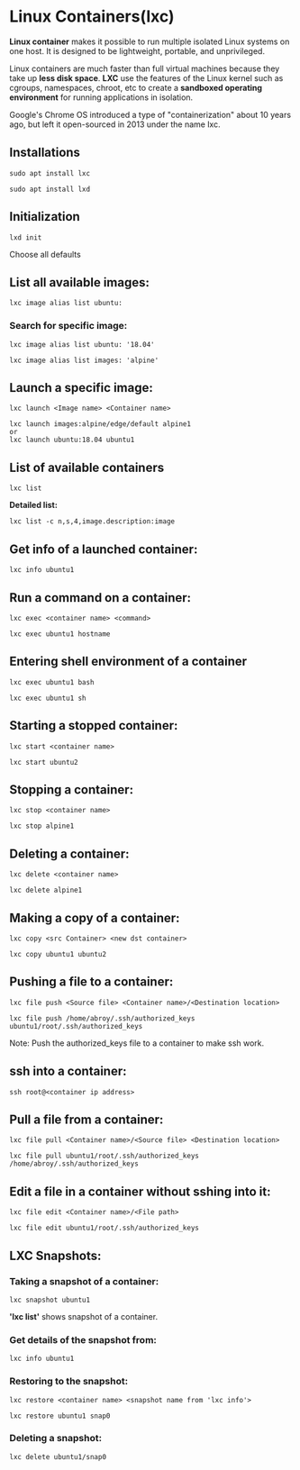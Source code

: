 # Linux Containers(lxc)

**Linux container** makes it possible to run multiple isolated Linux systems on one host. It is designed to be lightweight, portable, and unprivileged.

Linux containers are much faster than full virtual machines because they take up **less disk space**. **LXC** use the features of the Linux kernel such as cgroups, namespaces, chroot, etc to create a **sandboxed operating environment** for running applications in isolation.

Google's Chrome OS introduced a type of "containerization" about 10 years ago, but left it open-sourced in 2013 under the name lxc.

## Installations

```
sudo apt install lxc

sudo apt install lxd
```

## Initialization

```
lxd init
```
Choose all defaults

## List all available images:

```
lxc image alias list ubuntu:
```

### Search for specific image:
```
lxc image alias list ubuntu: '18.04'

lxc image alias list images: 'alpine'
```

## Launch a specific image:

```
lxc launch <Image name> <Container name>

lxc launch images:alpine/edge/default alpine1
or
lxc launch ubuntu:18.04 ubuntu1
```

## List of available containers

```
lxc list
```

**Detailed list:**
```
lxc list -c n,s,4,image.description:image
```

## Get info of a launched container:

```
lxc info ubuntu1
```

## Run a command on a container:

```
lxc exec <container name> <command>

lxc exec ubuntu1 hostname
```

## Entering shell environment of a container

```
lxc exec ubuntu1 bash

lxc exec ubuntu1 sh
```

## Starting a stopped container:

```
lxc start <container name>

lxc start ubuntu2
```

## Stopping a container:

```
lxc stop <container name>

lxc stop alpine1
```

## Deleting a container:

```
lxc delete <container name>

lxc delete alpine1
```

## Making a copy of a container:

```
lxc copy <src Container> <new dst container>

lxc copy ubuntu1 ubuntu2
```

## Pushing a file to a container:

```
lxc file push <Source file> <Container name>/<Destination location>

lxc file push /home/abroy/.ssh/authorized_keys ubuntu1/root/.ssh/authorized_keys
```
Note: Push the authorized_keys file to a container to make ssh work.

## ssh into a container:
```
ssh root@<container ip address>
```

## Pull a file from a container:

```
lxc file pull <Container name>/<Source file> <Destination location>

lxc file pull ubuntu1/root/.ssh/authorized_keys /home/abroy/.ssh/authorized_keys
```

## Edit a file in a container without sshing into it:

```
lxc file edit <Container name>/<File path>

lxc file edit ubuntu1/root/.ssh/authorized_keys
```

## LXC Snapshots:

### Taking a snapshot of a container:
```
lxc snapshot ubuntu1
```

**'lxc list'** shows snapshot of a container.

### Get details of the snapshot from:
```
lxc info ubuntu1
```

### Restoring to the snapshot:
```
lxc restore <container name> <snapshot name from 'lxc info'>

lxc restore ubuntu1 snap0
```

### Deleting a snapshot:
```
lxc delete ubuntu1/snap0
```

